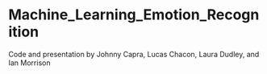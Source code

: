 # Machine_Learning_Emotion_Recognition
Code and presentation by Johnny Capra, Lucas Chacon, Laura Dudley, and Ian Morrison 
